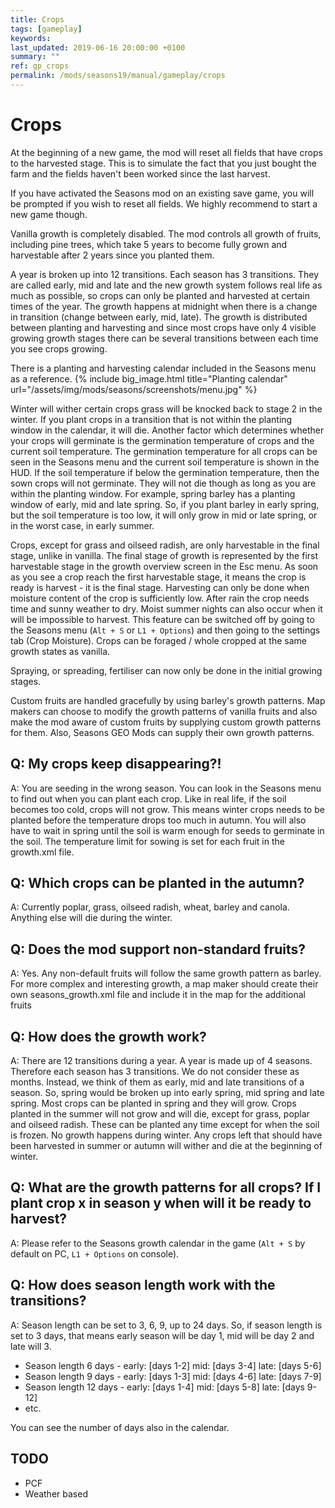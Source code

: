 ```yaml
---
title: Crops
tags: [gameplay]
keywords:
last_updated: 2019-06-16 20:00:00 +0100
summary: ""
ref: gp_crops
permalink: /mods/seasons19/manual/gameplay/crops
---
```


# Crops

At the beginning of a new game, the mod will reset all fields that have crops to the harvested stage. This is to simulate the fact that you just bought the farm and the fields haven't been worked since the last harvest.

If you have activated the Seasons mod on an existing save game, you will be prompted if you wish to reset all fields. We highly recommend to start a new game though.

Vanilla growth is completely disabled. The mod controls all growth of fruits, including pine trees, which take 5 years to become fully grown and harvestable after 2 years since you planted them.

A year is broken up into 12 transitions. Each season has 3 transitions. They are called early, mid and late and the new growth system follows real life as much as possible, so crops can only be planted and harvested at certain times of the year. The growth happens at midnight when there is a change in transition (change between early, mid, late). The growth is distributed between planting and harvesting and since most crops have only 4 visible growing growth stages there can be several transitions between each time you see crops growing.

There is a planting and harvesting calendar included in the Seasons menu as a reference.
{% include big_image.html title="Planting calendar" url="/assets/img/mods/seasons/screenshots/menu.jpg" %}

Winter will wither certain crops grass will be knocked back to stage 2 in the winter. If you plant crops in a transition that is not within the planting window in the calendar, it will die. Another factor which determines whether your crops will germinate is the germination temperature of crops and the current soil temperature. The germination temperature for all crops can be seen in the Seasons menu and the current soil temperature is shown in the HUD. If the soil temperature if below the germination temperature, then the sown crops will not germinate. They will not die though as long as you are within the planting window. For example, spring barley has a planting window of early, mid and late spring. So, if you plant barley in early spring, but the soil temperature is too low, it will only grow in mid or late spring, or in the worst case, in early summer.

Crops, except for grass and oilseed radish, are only harvestable in the final stage, unlike in vanilla. The final stage of growth is represented by the first harvestable stage in the growth overview screen in the Esc menu. As soon as you see a crop reach the first harvestable stage, it means the crop is ready is harvest - it is the final stage. Harvesting can only be done when moisture content of the crop is sufficiently low. After rain the crop needs time and sunny weather to dry. Moist summer nights can also occur when it will be impossible to harvest. This feature can be switched off by going to the Seasons menu (`Alt + S` or `L1 + Options`) and then going to the settings tab (Crop Moisture). Crops can be foraged / whole cropped at the same growth states as vanilla.

Spraying, or spreading, fertiliser can now only be done in the initial growing stages.

Custom fruits are handled gracefully by using barley's growth patterns. Map makers can choose to modify the growth patterns of vanilla fruits and also make the mod aware of custom fruits by supplying custom growth patterns for them. Also, Seasons GEO Mods can supply their own growth patterns.

## Q: My crops keep disappearing?!
A: You are seeding in the wrong season. You can look in the Seasons menu to find out when you can plant each crop. Like in real life, if the soil becomes too cold, crops will not grow. This means winter crops needs to be planted before the temperature drops too much in autumn. You will also have to wait in spring until the soil is warm enough for seeds to germinate in the soil. The temperature limit for sowing is set for each fruit in the growth.xml file.

## Q: Which crops can be planted in the autumn?
A: Currently poplar, grass, oilseed radish, wheat, barley and canola. Anything else will die during the winter.

## Q: Does the mod support non-standard fruits?
A: Yes. Any non-default fruits will follow the same growth pattern as barley. For more complex and interesting growth, a map maker should create their own seasons_growth.xml file and include it in the map for the additional fruits

## Q: How does the growth work?
A: There are 12 transitions during a year. A year is made up of 4 seasons. Therefore each season has 3 transitions. We do not consider these as months. Instead, we think of them as early, mid and late transitions of a season. So, spring would be broken up into early spring, mid spring and late spring. Most crops can be planted in spring and they will grow. Crops planted in the summer will not grow and will die, except for grass, poplar and oilseed radish. These can be planted any time except for when the soil is frozen. No growth happens during winter. Any crops left that should have been harvested in summer or autumn will wither and die at the beginning of winter.

## Q: What are the growth patterns for all crops? If I plant crop x in season y when will it be ready to harvest?
A: Please refer to the Seasons growth calendar in the game (`Alt + S` by default on PC, `L1 + Options` on console).

## Q: How does season length work with the transitions?
A: Season length can be set to 3, 6, 9, up to 24 days. So, if season length is set to 3 days, that means early season will be day 1, mid will be day 2 and late will 3.

- Season length 6 days - early: [days 1-2] mid: [days 3-4] late: [days 5-6]
- Season length 9 days - early: [days 1-3] mid: [days 4-6] late: [days 7-9]
- Season length 12 days - early: [days 1-4] mid: [days 5-8] late: [days 9-12]
- etc.

You can see the number of days also in the calendar.


## TODO

- PCF
- Weather based

